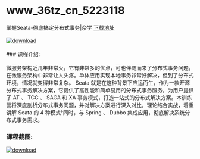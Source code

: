 # www_36tz_cn_5223118
掌握Seata-彻底搞定分布式事务|奈学
[下载地址](http://www.36tz.cn/article/5223118 "下载地址")
<br/></br>[![download](http://36tz.cn/muke_img/2022_03_1-24-300x127.png "下载地址")](http://www.36tz.cn/article/5223118 "下载地址")
<br/></br>### 课程介绍:<br/></br>微服务架构近几年非常火，它有非常多的优点，可也伴随而来了分布式事务问题，在微服务架构中非常让人头疼。单体应用实现本地事务非常好解决，但到了分布式环境，情况就变得非常复杂。
Seata 就是在这种背景下应运而生，作为一款开源分布式事务解决方案，它提供了高性能和简单易用的分布式事务服务，为用户提供了 AT 、 TCC 、 SAGA 和 XA 事务模式，打造一站式的分布式解决方案。本训练营将深度剖析分布式事务问题，并对解决方案进行深入对比，理论结合实战，着重讲解 Seata 的 4 种模式°同时，与 Spring 、 Dubbo 集成应用，彻底解决系统分布式事务需求。

### 课程截图:
[![download](http://36tz.cn/muke_img/2022_03_2-11.png "下载地址")](http://www.36tz.cn/article/5223118 "下载地址")
